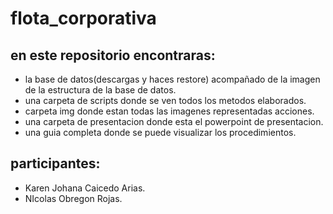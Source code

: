 # flota_corporativa
## en este repositorio encontraras:
- la base de datos(descargas y haces restore) acompañado de la imagen de la estructura de la base de datos.
- una carpeta de scripts donde se ven todos los metodos elaborados.
- carpeta img donde estan todas las imagenes representadas acciones.
- una carpeta de presentacion donde esta el powerpoint de presentacion.
- una guia completa donde se puede visualizar los procedimientos.

## participantes:
- Karen Johana Caicedo Arias.
- NIcolas Obregon Rojas. 
  
